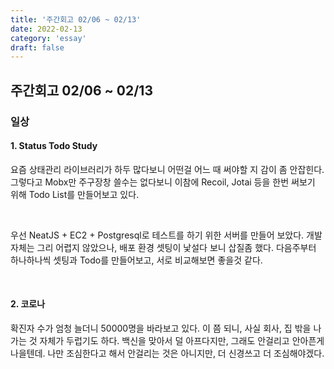 ```yaml
---
title: '주간회고 02/06 ~ 02/13'
date: 2022-02-13
category: 'essay'
draft: false
---
```


## 주간회고 02/06 ~ 02/13

### 일상

#### 1. Status Todo Study

요즘 상태관리 라이브러리가 하두 많다보니 어떤걸 어느 때 써야할 지 감이 좀 안잡힌다. 그렇다고 Mobx만 주구장창 쓸수는 없다보니 이참에 Recoil, Jotai 등을 한번 써보기 위해 Todo List를 만들어보고 있다.

<br/>

우선 NeatJS + EC2 + Postgresql로 테스트를 하기 위한 서버를 만들어 보았다. 개발 자체는 그리 어렵지 않았으나, 배포 환경 셋팅이 낯설다 보니 삽질좀 했다. 다음주부터 하나하나씩 셋팅과 Todo를 만들어보고, 서로 비교해보면 좋을것 같다.

<br/>

#### 2. 코로나

확진자 수가 엄청 늘더니 50000명을 바라보고 있다. 이 쯤 되니, 사실 회사, 집 밖을 나가는 것 자체가 두럽기도 하다.
백신을 맞아서 덜 아프다지만, 그래도 안걸리고 안아픈게 나을텐데. 나만 조심한다고 해서 안걸리는 것은 아니지만, 더 신경쓰고 더 조심해야겠다.
